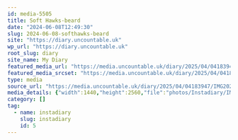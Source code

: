 ```yaml
---
id: media-5505
title: Soft Hawks-beard
date: "2024-06-08T12:49:30"
slug: 2024-06-08-softhawks-beard
site: "https://diary.uncountable.uk"
wp_url: "https://diary.uncountable.uk"
root_slug: diary
site_name: My Diary
featured_media_url: "https://media.uncountable.uk/diary/2025/04/04183947/IMG20240608134930-scaled.webp"
featured_media_srcset: "https://media.uncountable.uk/diary/2025/04/04183947/IMG20240608134930-169x300.webp 169w, https://media.uncountable.uk/diary/2025/04/04183947/IMG20240608134930-576x1024.webp 576w, https://media.uncountable.uk/diary/2025/04/04183947/IMG20240608134930-150x150.webp 150w, https://media.uncountable.uk/diary/2025/04/04183947/IMG20240608134930-360x640.webp 360w, https://media.uncountable.uk/diary/2025/04/04183947/IMG20240608134930-scaled.webp 1440w"
type: media
source_url: "https://media.uncountable.uk/diary/2025/04/04183947/IMG20240608134930-scaled.webp"
media_details: {"width":1440,"height":2560,"file":"photos/Instadiary/IMG20240608134930-scaled.webp","filesize":201964,"sizes":{"medium":{"file":"IMG20240608134930-169x300.webp","width":169,"height":300,"filesize":11566,"mime_type":"image/webp","source_url":"https://media.uncountable.uk/diary/2025/04/04183947/IMG20240608134930-169x300.webp"},"large":{"file":"IMG20240608134930-576x1024.webp","width":576,"height":1024,"filesize":66746,"mime_type":"image/webp","source_url":"https://media.uncountable.uk/diary/2025/04/04183947/IMG20240608134930-576x1024.webp"},"thumbnail":{"file":"IMG20240608134930-150x150.webp","width":150,"height":150,"filesize":5832,"mime_type":"image/webp","source_url":"https://media.uncountable.uk/diary/2025/04/04183947/IMG20240608134930-150x150.webp"},"mobwidth":{"file":"IMG20240608134930-360x640.webp","width":360,"height":640,"filesize":34118,"mime_type":"image/webp","source_url":"https://media.uncountable.uk/diary/2025/04/04183947/IMG20240608134930-360x640.webp"},"full":{"file":"IMG20240608134930-scaled.webp","width":1440,"height":2560,"mime_type":"image/webp","source_url":"https://media.uncountable.uk/diary/2025/04/04183947/IMG20240608134930-scaled.webp"}},"image_meta":{"aperture":"0","credit":"","camera":"","caption":"","created_timestamp":"0","copyright":"","focal_length":"0","iso":"0","shutter_speed":"0","title":"","orientation":"0","keywords":[]},"original_image":"IMG20240608134930.webp"}
category: []
tag:
  - name: instadiary
    slug: instadiary
    id: 5
---
```


